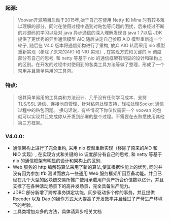 ### 起源:
> Voovan开源项目启动于2015年,始于自己在使用 Netty 和 Mina 时有较多难以理解的部分，同时在使用过程中遇到对粘包等问题的困扰，后来经过不断的对源码的学习以及对 java 异步通信的深入理解发现自 java 1.7以后 JDK 提供了更优秀的异步通信模型 AIO,随后决定自己参照 AIO 模型重新造一个轮子, 随后在 V4.0 版本将通信架构进行了重构, 放弃 AIO 转而采用 nio 模型重新实现（移除了原来的AIO 和 NIO 实现）, 在实现方式和关键的 io 调度部分有自己的思考, 和 netty 等基于 nio 的通信框架有明显的设计和架构上的区别。在开发的过程中对使用到的各类工具方法等做了整理，形成了一个常用并且简单易用的工具包。


### 特点:
> 极其简单易用的工具类和方法设计、几乎没有任何学习成本、支持 TLS/SSL 通信、连接池自管理、针对粘包处理支持，轻松处理Socket 通信过程中的粘包问题。
换句话说，有些情况下你仅仅需要一个 voovan 的包就可以实现并且完成你从开发到部署的整个过程。不需要在去熟悉使用其他第三方框架。

### V4.0.0:
 - 通信架构上进行了完全重构, 采用 nio 模型重新实现（移除了原来的AIO 和 NIO 实现）, 在实现方式和关键的 io 调度部分有自己的思考, 和 netty 等基于 nio 的通信框架有明显的设计和架构上的区别.
 - Web 服务的 http 编解码算法采用了新的算法,使其根据性能上的优势, 同时并没有因为参加 tfb 测试而放弃一些通用 Web 服务框架所因互备功能。并且已经在几个大型的区块链交易所推广使用承载用户资产折合价值数以亿计，并且支撑了在各种活动场景下的高并发场景，完全具备生产能力。
 - JDBC 部分新增了跨库事务绑定功能，同步驱动多个库的事务。并且提供 Recoder 以及 Dao 的操作方式大大提高了开发效率并且经过了严苛生产环境下的考验。
 - 工具类增加众多的方法，具体请异步相关文档